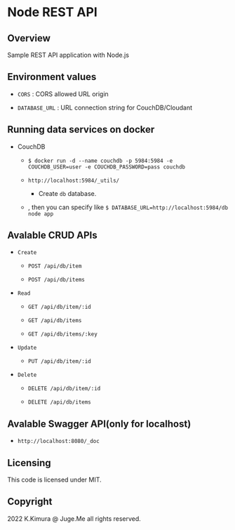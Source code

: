 # Node REST API

## Overview

Sample REST API application with Node.js


## Environment values

  - `CORS` : CORS allowed URL origin

  - `DATABASE_URL` : URL connection string for CouchDB/Cloudant


## Running data services on docker

- CouchDB

  - `$ docker run -d --name couchdb -p 5984:5984 -e COUCHDB_USER=user -e COUCHDB_PASSWORD=pass couchdb`

  - `http://localhost:5984/_utils/`

    - Create `db` database.

  - , then you can specify like `$ DATABASE_URL=http://localhost:5984/db node app`


## Avalable CRUD APIs

- `Create`

  - `POST /api/db/item`

  - `POST /api/db/items`

- `Read`

  - `GET /api/db/item/:id`

  - `GET /api/db/items`

  - `GET /api/db/items/:key`

- `Update`

  - `PUT /api/db/item/:id`

- `Delete`

  - `DELETE /api/db/item/:id`

  - `DELETE /api/db/items`


## Avalable Swagger API(only for localhost)

- `http://localhost:8080/_doc`


## Licensing

This code is licensed under MIT.


## Copyright

2022 K.Kimura @ Juge.Me all rights reserved.

